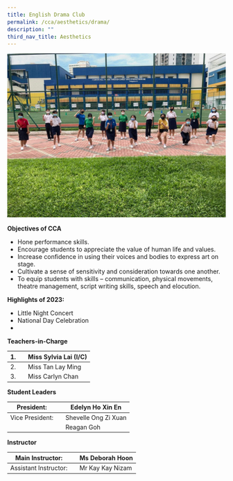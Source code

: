 ```yaml
---
title: English Drama Club
permalink: /cca/aesthetics/drama/
description: ""
third_nav_title: Aesthetics
---
```

![](/images/Continuing-to-carry-on-with-SMM-1024x768.jpeg)


**Objectives of CCA**

*   Hone performance skills.
*   Encourage students to appreciate the value of human life and values.
*   Increase confidence in using their voices and bodies to express art on stage.
*   Cultivate a sense of sensitivity and consideration towards one another.
*   To equip students with skills – communication, physical movements, theatre management, script writing skills, speech and elocution.

**Highlights of 2023:**

*   Little Night Concert
*   National Day Celebration
*   


**Teachers-in-Charge**

| 1. |  | Miss Sylvia Lai (I/C) |
| -------- | -------- | -------- |
| 2.     |      | Miss Tan Lay Ming     |
| 3.     |      | Miss Carlyn Chan   |


**Student Leaders**

| President: |  | Edelyn Ho Xin En |
| -------- | -------- | -------- |
| Vice President:    |      | Shevelle Ong Zi Xuan    |
|     |      | Reagan Goh    |



**Instructor**

| Main Instructor: |  | Ms Deborah Hoon |
| -------- | -------- | -------- |
| Assistant Instructor:    |      |  Mr Kay Kay Nizam   |